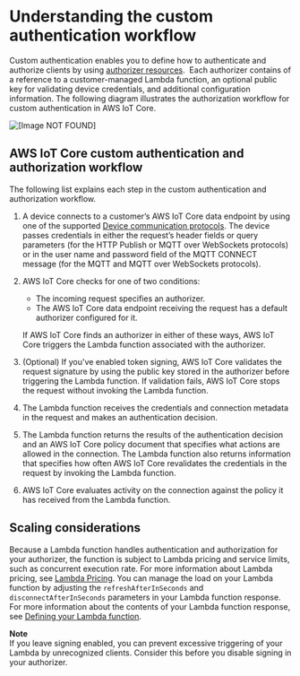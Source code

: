 # Understanding the custom authentication workflow<a name="custom-authorizer"></a>

 Custom authentication enables you to define how to authenticate and authorize clients by using [authorizer resources](https://docs.aws.amazon.com/iot/latest/apireference/API_AuthorizerDescription.html)\.  Each authorizer contains of a reference to a customer\-managed Lambda function, an optional public key for validating device credentials, and additional configuration information\. The following diagram illustrates the authorization workflow for custom authentication in AWS IoT Core\. 

![\[Image NOT FOUND\]](http://docs.aws.amazon.com/iot/latest/developerguide/images/custom-authentication.png)

## AWS IoT Core custom authentication and authorization workflow<a name="custom-authentication-workflow"></a>

The following list explains each step in the custom authentication and authorization workflow\.

1. A device connects to a customer’s AWS IoT Core data endpoint by using one of the supported [Device communication protocols](protocols.md)\. The device passes credentials in either the request’s header fields or query parameters \(for the HTTP Publish or MQTT over WebSockets protocols\) or in the user name and password field of the MQTT CONNECT message \(for the MQTT and MQTT over WebSockets protocols\)\.

1. AWS IoT Core checks for one of two conditions:
   + The incoming request specifies an authorizer\.
   + The AWS IoT Core data endpoint receiving the request has a default authorizer configured for it\.

   If AWS IoT Core finds an authorizer in either of these ways, AWS IoT Core triggers the Lambda function associated with the authorizer\.

1.  \(Optional\) If you've enabled token signing, AWS IoT Core validates the request signature by using the public key stored in the authorizer before triggering the Lambda function\. If validation fails, AWS IoT Core stops the request without invoking the Lambda function\.  

1. The Lambda function receives the credentials and connection metadata in the request and makes an authentication decision\.

1. The Lambda function returns the results of the authentication decision and an AWS IoT Core policy document that specifies what actions are allowed in the connection\. The Lambda function also returns information that specifies how often AWS IoT Core revalidates the credentials in the request by invoking the Lambda function\.

1. AWS IoT Core evaluates activity on the connection against the policy it has received from the Lambda function\.

## Scaling considerations<a name="custom-authentication-scaling"></a>

 Because a Lambda function handles authentication and authorization for your authorizer, the function is subject to Lambda pricing and service limits, such as concurrent execution rate\. For more information about Lambda pricing, see [Lambda Pricing](https://aws.amazon.com/lambda/pricing/)\. You can manage the load on your Lambda function by adjusting the `refreshAfterInSeconds` and `disconnectAfterInSeconds` parameters in your Lambda function response\. For more information about the contents of your Lambda function response, see [Defining your Lambda function](config-custom-auth.md#custom-auth-lambda)\. 

**Note**  
If you leave signing enabled, you can prevent excessive triggering of your Lambda by unrecognized clients\. Consider this before you disable signing in your authorizer\.